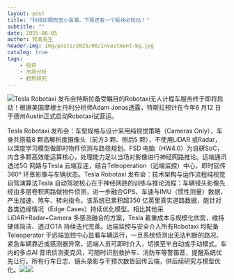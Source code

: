 ```yaml
---
layout: post
title: "科技如期而至小高潮，下周还有一个板块必轮动！"
subtitle: ""
date: 2025-06-05
author: 梵高先生
header-img: img/posts/2025/06/investment-bg.jpg
catalog: true
tags:
    - 投资
    - 市场分析
    - 趋势研究
---
```


![](https://mmbiz.qpic.cn/sz_mmbiz_jpg/https://mmbiz.qpic.cn/sz_mmbiz_png/ViaIfpMVXKTSHMhdFUCs6G9y8QQf5rt2z7lTvC9uicQoy9lsR04XTfLrJcQtRd3m0txRBpjOZkoXVOKpwcX8udtg/640?wx_fmt=png&amp;from=appmsg)Tesla Robotaxi 发布会特斯拉备受瞩目的Robotaxi无人计程车服务终于即将启动！根据美国摩根士丹利分析师Adam Jonas透露，特斯拉预计在今年6 月12 日于德州Austin正式启动Robotaxi试营运。

Tesla Robotaxi 发布会：车型规格与设计采用纯视觉策略（Cameras Only），车身共搭载8 颗高解析度摄像头（前方3 颗、侧后5 颗），不使用LiDAR 或Radar，以深度学习模型做即时物件侦测与路径规划。FSD 电脑（HW4.0）为自研SoC，内含多颗高效能运算核心，处理能力足以当场对影像进行神经网路推论。远端通讯透过5G 网路与Tesla 云端互连，结合Teleoperation（远端监控）中心，即时回传360° 环景影像与车辆状态。Tesla Robotaxi 发布会：技术架构与运作流程纯视觉自驾演算法Tesla 自动驾驶核心在于神经网路的训练与推论流程：车辆镜头影像先经由多层卷积网路做物件侦测，进一步融合GPS、车速与IMU（惯性测量）数据，产生加速、煞车、转向指令。该系统已累积超350 亿英里真实道路数据，能针对各类边缘情况（Edge Cases）持续优化模型。相比其他采LiDAR+Radar+Camera 多感测融合的方案，Tesla 着重成本与规模化优势，维持硬体简洁、透过OTA 持续迭代完善。远端监控与安全介入所有Robotaxi 均配备Teleoperator 于远端监控中心监看车辆运行，一旦系统侦测出无法判断的路况、紧急车辆靠近或感测器异常，远端人员可即时介入，切换至半自动或手动模式。车内的多点AI 音讯侦测麦克风，可随时识别救护车、消防车等警笛音，提醒系统优先让行。所有行车日志、镜头录影与干预次数皆回传云端，供后续研究与模型优化。![](https://mmbiz.qpic.cn/sz_mmbiz_jpg/https://mmbiz.qpic.cn/sz_mmbiz_jpg/ViaIfpMVXKTSHMhdFUCs6G9y8QQf5rt2zM4rglxcQjicg1aEZbR4x7RyTOOicaMwde5oD9G26xo3s7moDibCw7V1Kg/640?wx_fmt=jpeg&amp;from=appmsg)![](https://mmbiz.qpic.cn/sz_mmbiz_jpg/https://mmbiz.qpic.cn/sz_mmbiz_png/ViaIfpMVXKTSHMhdFUCs6G9y8QQf5rt2z1NJp8TSxBeacgdHDPOn7WmMLadnyoVicCpbRQVxUQmOaPdrBXeccXibw/640?wx_fmt=png&amp;from=appmsg)